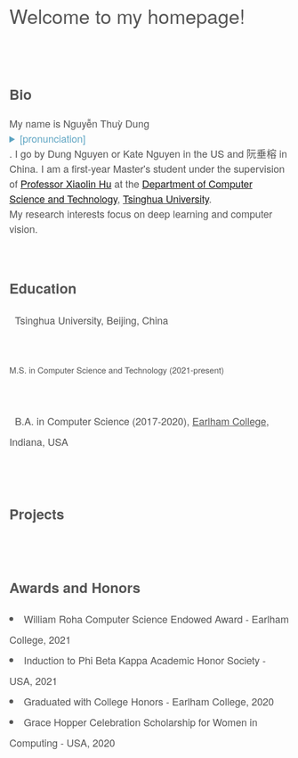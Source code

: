 <content style="color:#555555; font-family:Helvetica Neue;">
  <h1 style="font-size:35px; font-weight:normal; text-spacing:1.3px;">Welcome to my homepage!</h1>
  <br/>
  <br/>
  <h2 style="font-size:25px;">Bio</h2>
    <div style="font-size:18px; line-height:27px;" class="about">
    My name is Nguyễn Thuỳ Dung <details style="color:#5da4c2;"> Nwin Too-ee Yoong<summary>[pronunciation]</summary></details>. I go by Dung Nguyen or Kate Nguyen in the US and 阮垂榕 in China. I am a first-year Master's student under the supervision of <a href="http://www.xlhu.cn/" class="content-links" target="_blank">Professor Xiaolin Hu</a> at the <a href="https://www.cs.tsinghua.edu.cn/csen/" class="content-links" target="_blank">Department of Computer Science and Technology</a>, <a href="https://www.tsinghua.edu.cn/en/" target="_blank">Tsinghua University</a>. <br/> 
    My research interests focus on deep learning and computer vision.
    </div>
  <br/>
  <br/>

  <h2 style="font-size:25px;">Education</h2>
    <div style="font-size:18px; line-height:37px;">
      <i class="fas fa-graduation-cap fa-lg" style="font-family:Font Awesome 5 Free;"></i>&nbsp; Tsinghua University, Beijing, China <br/> 
       <p style="font-size:15px">M.S. in Computer Science and Technology (2021-present)<p/> <br/>
      <i class="fas fa-graduation-cap fa-lg" style="font-family:Font Awesome 5 Free;"></i>&nbsp; B.A. in Computer Science (2017-2020), <a href="https://earlham.edu/" target="_blank" style="color:inherit;">Earlham College</a>, Indiana, USA
    </div>                                                                     
  <br/>
  <br/>

  <h2 style="font-size:25px;">Projects</h2>
    <div style="font-size:18px; line-height:27px;">
    </div>
  <br/>
  <br/>

  <h2 style="font-size:25px;">Awards and Honors</h2>
    <div style="font-size:18px; line-height:37px;">
      <li>William Roha Computer Science Endowed Award - Earlham College, 2021</li>
      <li>Induction to Phi Beta Kappa Academic Honor Society - USA, 2021</li>
      <li>Graduated with College Honors - Earlham College, 2020</li>
      <li>Grace Hopper Celebration Scholarship for Women in Computing - USA, 2020</li>
    </div>
  <br/>
  <br/>
</content>
